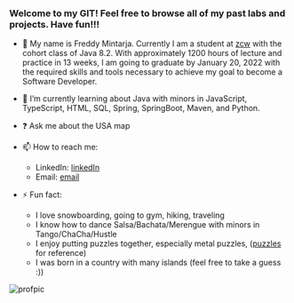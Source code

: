 ### Welcome to my GIT! Feel free to browse all of my past labs and projects. Have fun!!!

- :star2: My name is Freddy Mintarja. Currently I am a student at [zcw](https://www.zipcodewilmington.com) with the cohort class of Java 8.2. With approximately 1200 hours of lecture and practice in 13 weeks, I am going to graduate by January 20, 2022 with the required skills and tools necessary to achieve my goal to become a Software Developer.

- 🧠 I’m currently learning about Java with minors in JavaScript, TypeScript, HTML, SQL, Spring, SpringBoot, Maven, and Python.

- ❓ Ask me about the USA map

- 📫 How to reach me:
  - LinkedIn: [linkedIn](https://www.linkedin.com/in/freddymintarja/)
  - Email: [email](fmintar1@gmail.com)

- ⚡ Fun fact:
  - I love snowboarding, going to gym, hiking, traveling
  - I know how to dance Salsa/Bachata/Merengue with minors in Tango/ChaCha/Hustle
  - I enjoy putting puzzles together, especially metal puzzles, ([puzzles](https://specialtyproducts.store) for reference)
  - I was born in a country with many islands (feel free to take a guess :))

![profpic](https://media.giphy.com/media/xUPOqo6E1XvWXwlCyQ/giphy.gif)
